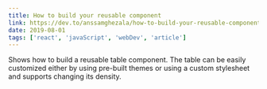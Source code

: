 ```yaml
---
title: How to build your reusable component
link: https://dev.to/anssamghezala/how-to-build-your-reusable-component-1mcb
date: 2019-08-01
tags: ['react', 'javaScript', 'webDev', 'article']
---
```


Shows how to build a reusable table component. The table can be easily customized either by using pre-built themes or using a custom stylesheet and supports changing its density.
